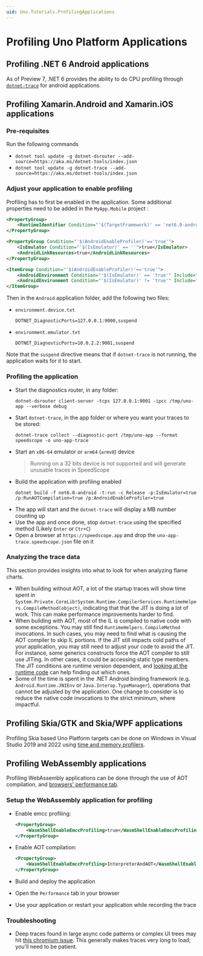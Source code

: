 ```yaml
---
uid: Uno.Tutorials.ProfilingApplications
---
```


# Profiling Uno Platform Applications

## Profiling .NET 6 Android applications

As of Preview 7, .NET 6 provides the ability to do CPU profiling through [`dotnet-trace`](https://docs.microsoft.com/dotnet/core/diagnostics/dotnet-trace) for android applications.


## Profiling Xamarin.Android and Xamarin.iOS applications

### Pre-requisites
Run the following commands
- `dotnet tool update -g dotnet-dsrouter --add-source=https://aka.ms/dotnet-tools/index.json`
- `dotnet tool update -g dotnet-trace --add-source=https://aka.ms/dotnet-tools/index.json`

### Adjust your application to enable profiling

Profiling has to first be enabled in the application. Some additional properties need to be added in the `MyApp.Mobile` project :

```xml
<PropertyGroup>
    <RuntimeIdentifier Condition="'$(TargetFramework)' == 'net6.0-android'">android-x64</RuntimeIdentifier>
</PropertyGroup>

<PropertyGroup Condition="'$(AndroidEnableProfiler)'=='true'">
    <IsEmulator Condition="'$(IsEmulator)' == ''">true</IsEmulator>
    <AndroidLinkResources>true</AndroidLinkResources>
</PropertyGroup>

<ItemGroup Condition="'$(AndroidEnableProfiler)'=='true'">
    <AndroidEnvironment Condition="'$(IsEmulator)' == 'true'" Include="Android\environment.emulator.txt" />
    <AndroidEnvironment Condition="'$(IsEmulator)' != 'true'" Include="Android\environment.device.txt" />
</ItemGroup>
```

Then in the `Android` application folder, add the following two files:
- `environment.device.txt`
    ```
    DOTNET_DiagnosticPorts=127.0.0.1:9000,suspend
    ```
- `environment.emulator.txt`
    ```
    DOTNET_DiagnosticPorts=10.0.2.2:9001,suspend
    ```

Note that the `suspend` directive means that if `dotnet-trace` is not running, the application waits for it to start.

### Profiling the application

- Start the diagnostics router, in any folder:
    ```
    dotnet-dsrouter client-server -tcps 127.0.0.1:9001 -ipcc /tmp/uno-app --verbose debug
    ```
- Start `dotnet-trace`, in the app folder or where you want your traces to be stored:
    ```
    dotnet-trace collect --diagnostic-port /tmp/uno-app --format speedscope -o uno-app-trace
    ```
- Start an `x86-64` emulator or `arm64` (`armv8`) device
    > Running on a 32 bits device is not supported and will generate unusable traces in SpeedScope
- Build the application with profiling enabled
    ```
    dotnet build -f net6.0-android -t:run -c Release -p:IsEmulator=true /p:RunAOTCompilation=true /p:AndroidEnableProfiler=true
    ```
- The app will start and the `dotnet-trace` will display a MB number counting up
- Use the app and once done, stop `dotnet-trace` using the specified method (Likely `Enter` or `Ctr+C`)
- Open a browser at `https://speedscope.app` and drop the `uno-app-trace.speedscope.json` file on it

### Analyzing the trace data

This section provides insights into what to look for when analyzing flame charts.

- When building without AOT, a lot of the startup traces will show time spent in `System.Private.CoreLib!System.Runtime.CompilerServices.RuntimeHelpers.CompileMethod(object)`, indicating that that the JIT is doing a lot of work. This can make performance improvements harder to find.
- When building with AOT, most of the IL is compiled to native code with some exceptions. You may still find `RuntimeHelpers.CompileMethod` invocations. In such cases, you may need to find what is causing the AOT compiler to skip IL portions. If the JIT still impacts cold paths of your application, you may still need to adjust your code to avoid the JIT. For instance, some generics constructs force the AOT compiler to still use JITing. In other cases, it could be accessing static type members. The JIT conditions are runtime version dependent, and [looking at the runtime code](https://github.com/dotnet/runtime/blob/9703660baa08914773b26e413e361c8ce04e6d94/src/mono/mono/mini/aot-compiler.c) can help finding out which ones.
- Some of the time is spent in the .NET Android binding framework (e.g. `Android.Runtime.JNIEnv` or `Java.Interop.TypeManager`), operations that cannot be adjusted by the application. One change to consider is to reduce the native code invocations to the strict minimum, where impactful.

## Profiling Skia/GTK and Skia/WPF applications

Profiling Skia based Uno Platform targets can be done on Windows in Visual Studio 2019 and 2022 using [time and memory profilers](https://docs.microsoft.com/visualstudio/profiling/profiling-feature-tour?view=vs-2019).


## Profiling WebAssembly applications

Profiling WebAssembly applications can be done through the use of AOT compilation, and [browsers' performance tab](https://developer.chrome.com/docs/devtools/evaluate-performance/).

### Setup the WebAssembly application for profiling

- Enable emcc profiling:
    ```xml
    <PropertyGroup>
        <WasmShellEnableEmccProfiling>true</WasmShellEnableEmccProfiling>
    </PropertyGroup>
    ```
- Enable AOT compilation:
    ```xml
    <PropertyGroup>
        <WasmShellEnableEmccProfiling>InterpreterAndAOT</WasmShellEnableEmccProfiling>
    </PropertyGroup>
    ```

- Build and deploy the application
- Open the `Performance` tab in your browser
- Use your application or restart your application while recording the trace

### Troubleshooting
- Deep traces found in large async code patterns or complex UI trees may hit [this chromium issue](https://bugs.chromium.org/p/chromium/issues/detail?id=1206709). This generally makes traces very long to load; you'll need to be patient.

